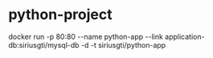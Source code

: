 # python-project
docker run -p 80:80 --name python-app --link application-db:siriusgti/mysql-db -d -t siriusgti/python-app
